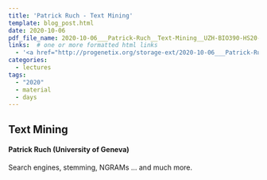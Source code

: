 ```yaml
---
title: 'Patrick Ruch - Text Mining'
template: blog_post.html
date: 2020-10-06
pdf_file_name: 2020-10-06___Patrick-Ruch__Text-Mining__UZH-BIO390-HS20-lecture-04.pdf
links:  # one or more formatted html links
  - '<a href="http://progenetix.org/storage-ext/2020-10-06___Patrick-Ruch__Text-Mining__UZH-BIO390-HS20-lecture-04-recording.m4v">[Lecture Video]</a> (ca. 1.2GB .m4v)'
categories:
  - lectures
tags:
  - "2020"
  - material
  - days
---
```


## Text Mining
#### Patrick Ruch (University of Geneva)

Search engines, stemming, NGRAMs ... and much more.
